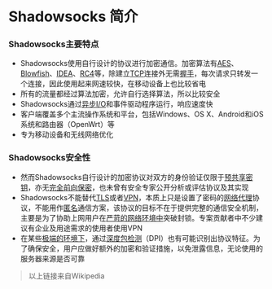 # Shadowsocks 简介

### Shadowsocks主要特点

* Shadowsocks使用自行设计的协议进行加密通信。加密算法有[AES](https://zh.wikipedia.org/wiki/高级加密标准)、[Blowfish](https://zh.wikipedia.org/wiki/Blowfish_%28密码学%29)、[IDEA](https://zh.wikipedia.org/wiki/IDEA算法)、[RC4](https://zh.wikipedia.org/wiki/RC4)等，除建立[TCP](https://zh.wikipedia.org/wiki/TCP)连接外无需[握手](https://zh.wikipedia.org/wiki/握手_%28技术%29)，每次请求只转发一个连接，因此使用起来网速较快，在移动设备上也比较省电
* 所有的流量都经过算法加密，允许自行选择算法，所以比较安全
* Shadowsocks通过[异步I/O](https://zh.wikipedia.org/w/index.php?title=异步I/O&action=edit&redlink=1)和事件驱动程序运行，响应速度快
* 客户端覆盖多个主流操作系统和平台，包括Windows、OS X、Android和iOS系统和路由器（OpenWrt）等
* 专为移动设备和无线网络优化

### Shadowsocks安全性

* 然而Shadowsocks自行设计的加密协议对双方的身份验证仅限于[预共享密钥](https://zh.wikipedia.org/w/index.php?title=预共享密钥&action=edit&redlink=1)，亦无[完全前向保密](https://zh.wikipedia.org/wiki/完全前向保密)，也未曾有安全专家公开分析或评估协议及其实现
* Shadowsocks不能替代[TLS](https://zh.wikipedia.org/wiki/TLS)或者[VPN](https://zh.wikipedia.org/wiki/VPN)，本质上只是设置了密码的[网络代理](https://zh.wikipedia.org/wiki/代理服务器)协议，不能用作[匿名](https://zh.wikipedia.org/wiki/匿名)通信方案，该协议的目标不在于提供完整的通信安全机制，主要是为了协助上网用户在[严苛的网络环境中](https://zh.wikipedia.org/wiki/互联网审查)突破封锁。专案贡献者中不少建议有企业及用途需求的使用者使用VPN
* 在某些[极端的环境下](https://zh.wikipedia.org/wiki/防火长城)，通过[深度包检测](https://zh.wikipedia.org/wiki/深度包检测)（DPI）也有可能识别出协议特征。为了确保安全，用户应做好额外的加密和验证措施，以免泄露信息，无论使用的服务器来源是否可靠

> 以上链接来自Wikipedia



